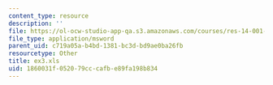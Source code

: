 ```yaml
---
content_type: resource
description: ''
file: https://ol-ocw-studio-app-qa.s3.amazonaws.com/courses/res-14-001-abdul-latif-jameel-poverty-action-lab-executive-training-evaluating-social-programs-2009-spring-2009/1860031f052079cccafbe89fa198b834_ex3.xls
file_type: application/msword
parent_uid: c719a05a-b4bd-1381-bc3d-bd9ae0ba26fb
resourcetype: Other
title: ex3.xls
uid: 1860031f-0520-79cc-cafb-e89fa198b834
---
```

